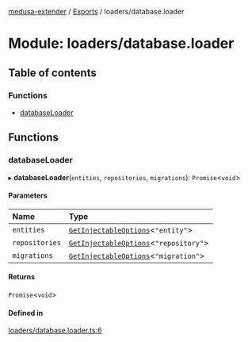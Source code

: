 [medusa-extender](../README.md) / [Exports](../modules.md) / loaders/database.loader

# Module: loaders/database.loader

## Table of contents

### Functions

- [databaseLoader](loaders_database_loader.md#databaseloader)

## Functions

### databaseLoader

▸ **databaseLoader**(`entities`, `repositories`, `migrations`): `Promise`<`void`\>

#### Parameters

| Name | Type |
| :------ | :------ |
| `entities` | [`GetInjectableOptions`](core_types.md#getinjectableoptions)<``"entity"``\> |
| `repositories` | [`GetInjectableOptions`](core_types.md#getinjectableoptions)<``"repository"``\> |
| `migrations` | [`GetInjectableOptions`](core_types.md#getinjectableoptions)<``"migration"``\> |

#### Returns

`Promise`<`void`\>

#### Defined in

[loaders/database.loader.ts:6](https://github.com/adrien2p/medusa-extender/blob/71ceaa3/src/loaders/database.loader.ts#L6)
